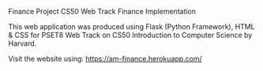 Finance Project
CS50 Web Track Finance Implementation

This web application was produced using Flask (Python Framework), HTML & CSS for PSET8 Web Track on CS50 Introduction to Computer Science by Harvard.

Visit the website using: https://am-finance.herokuapp.com/
